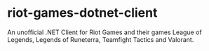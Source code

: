 # riot-games-dotnet-client
An unofficial .NET Client for Riot Games and their games League of Legends, Legends of Runeterra, Teamfight Tactics and Valorant.
